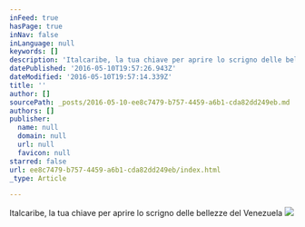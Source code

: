 ```yaml
---
inFeed: true
hasPage: true
inNav: false
inLanguage: null
keywords: []
description: 'Italcaribe, la tua chiave per aprire lo scrigno delle bellezze del Venezuela'
datePublished: '2016-05-10T19:57:26.943Z'
dateModified: '2016-05-10T19:57:14.339Z'
title: ''
author: []
sourcePath: _posts/2016-05-10-ee8c7479-b757-4459-a6b1-cda82dd249eb.md
authors: []
publisher:
  name: null
  domain: null
  url: null
  favicon: null
starred: false
url: ee8c7479-b757-4459-a6b1-cda82dd249eb/index.html
_type: Article

---
```

Italcaribe, la tua chiave per aprire lo scrigno delle bellezze del Venezuela
![](https://the-grid-user-content.s3-us-west-2.amazonaws.com/8c7e78dc-264c-4843-a574-bd5d3157f42d.jpg)